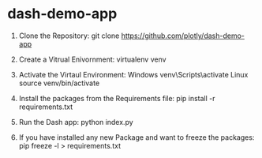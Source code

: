 # dash-demo-app
1) Clone the Repository: git clone https://github.com/plotly/dash-demo-app
2) Create a Vitrual Enivornment: virtualenv venv
3) Activate the Virtaul Environment: 
Windows
venv\Scripts\activate
Linux
source venv/bin/activate

4) Install the packages from the Requirements file: pip install -r requirements.txt

5) Run the Dash app: python index.py

6) If you have installed any new Package and want to freeze the packages: pip freeze -l > requirements.txt
